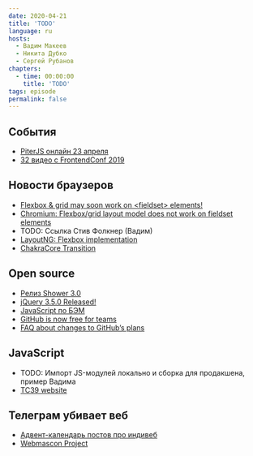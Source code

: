 ```yaml
---
date: 2020-04-21
title: 'TODO'
language: ru
hosts:
  - Вадим Макеев
  - Никита Дубко
  - Сергей Рубанов
chapters:
  - time: 00:00:00
    title: 'TODO'
tags: episode
permalink: false
---
```


## События

- [PiterJS онлайн 23 апреля](https://medium.com/p/124ccbb29821)
- [32 видео с FrontendConf 2019](https://www.youtube.com/playlist?list=PLknJ4Vr6efQHldqCyBU5gpi7KPJEMbj4H)

## Новости браузеров

- [Flexbox & grid may soon work on &lt;fieldset> elements!](https://twitter.com/keithjgrant/status/1250912283804368896)
- [Chromium: Flexbox/grid layout model does not work on fieldset elements](https://bugs.chromium.org/p/chromium/issues/detail?id=375693#c80)
- TODO: Ссылка Стив Фолкнер (Вадим)
- [LayoutNG: Flexbox implementation](https://bugs.chromium.org/p/chromium/issues/detail?id=845235)
- [ChakraCore Transition](https://github.com/microsoft/ChakraCore/issues/6384)

## Open source

- [Релиз Shower 3.0](https://github.com/shower/core)
- [jQuery 3.5.0 Released!](http://blog.jquery.com/2020/04/10/jquery-3-5-0-released/)
- [JavaScript по БЭМ](https://ru.bem.info/methodology/js/)
- [GitHub is now free for teams](https://github.blog/2020-04-14-github-is-now-free-for-teams/)
- [FAQ about changes to GitHub’s plans](https://help.github.com/en/github/getting-started-with-github/faq-about-changes-to-githubs-plans)

## JavaScript

- TODO: Импорт JS-модулей локально и сборка для продакшена, пример Вадима
- [TC39 website](https://tc39.es/)

## Телеграм убивает веб

- [Адвент-календарь постов про индивеб](https://marinintim.com/2019/indieweb/)
- [Webmascon Project](http://webmascon.com/)
